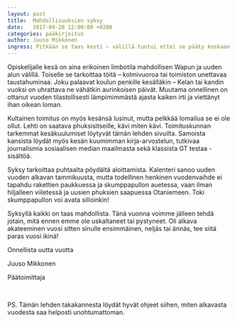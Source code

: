 ```yaml
---
layout: post
title:  Mahdollisuuksien syksy
date:   2017-09-28 12:00:00 +0200
categories: pääkirjoitus
author: Juuso Mikkonen
ingress: Pitkään se taas kesti – välillä tuntui ettei se pääty koskaan. Päivistä tuli viikkoja, viikoista kuukausia ja lopulta viimeinen näistäkin oli ohi.  Puhun tietysti kesästä.
---
```




Opiskelijalle kesä on aina erikoinen limbotila mahdollisen Wapun ja uuden alun välillä. Toiselle se tarkoittaa töitä – kolmivuoroa tai toimiston unettavaa taustahuminaa. Joku palaavat koulun penkille kesälläkin – Kelan tai kandin vuoksi on uhrattava ne vähätkin aurinkoisen päivät. Muutama onnellinen on ottanut vuoden tilastollisesti lämpimimmästä ajasta kaiken irti ja viettänyt ihan oikean loman.

Kultainen toimitus on myös kesänsä lusinut, mutta pelkkää lomailua se ei ole ollut. Lehti on saatava phuksisitseille, kävi miten kävi. Toimituskunnan tarkemmat kesäkuulumiset löytyvät tämän lehden sivuilta. Samoista kansista löydät myös kesän kuumimman kirja-arvostelun, tutkivaa journalismia sosiaalisen median maailmasta sekä klassista GT testaa -sisältöä.

Syksy tarkoittaa puhtaalta pöydältä aloittamista. Kalenteri sanoo uuden vuoden alkavan tammikuusta, mutta todellinen henkinen vuodenvaihde ei tapahdu rakettien paukkuessa ja skumppapullon auetessa, vaan ilman hiljalleen viiletessä ja uusien phuksien saapuessa Otaniemeen. Toki skumppapullon voi avata silloinkin!

Syksyllä kaikki on taas mahdollista. Tänä vuonna voimme jälleen tehdä jotain, mitä ennen emme ole uskaltaneet tai pystyneet. Oli alkava akateeminen vuosi sitten sinulle ensimmäinen, neljäs tai ännäs, tee siitä paras vuosi ikinä!


Onnellista uutta vuotta

Juuso Mikkonen

Päätoimittaja

<br>

PS. Tämän lehden takakannesta löydät hyvät ohjeet siihen, miten alkavasta vuodesta saa helposti unohtumattoman.

